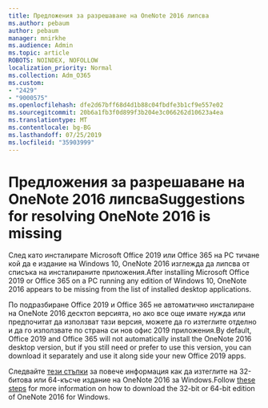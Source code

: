 ```yaml
---
title: Предложения за разрешаване на OneNote 2016 липсва
ms.author: pebaum
author: pebaum
manager: mnirkhe
ms.audience: Admin
ms.topic: article
ROBOTS: NOINDEX, NOFOLLOW
localization_priority: Normal
ms.collection: Adm_O365
ms.custom:
- "2429"
- "9000575"
ms.openlocfilehash: dfe2d67bff68d4d1b88c04fbdfe3b1cf9e557e02
ms.sourcegitcommit: 20b6a1fb3f0d899f3b204e3c066262d10623a4ea
ms.translationtype: MT
ms.contentlocale: bg-BG
ms.lasthandoff: 07/25/2019
ms.locfileid: "35903999"
---
```

# <a name="suggestions-for-resolving-onenote-2016-is-missing"></a><span data-ttu-id="bba80-102">Предложения за разрешаване на OneNote 2016 липсва</span><span class="sxs-lookup"><span data-stu-id="bba80-102">Suggestions for resolving OneNote 2016 is missing</span></span>

<span data-ttu-id="bba80-103">След като инсталирате Microsoft Office 2019 или Office 365 на PC тичане кой да е издание на Windows 10, OneNote 2016 изглежда да липсва от списъка на инсталираните приложения.</span><span class="sxs-lookup"><span data-stu-id="bba80-103">After installing Microsoft Office 2019 or Office 365 on a PC running any edition of Windows 10, OneNote 2016 appears to be missing from the list of installed desktop applications.</span></span>

<span data-ttu-id="bba80-104">По подразбиране Office 2019 и Office 365 не автоматично инсталиране на OneNote 2016 десктоп версията, но ако все още имате нужда или предпочитат да използват тази версия, можете да го изтеглите отделно и да го използвате по страна си нов офис 2019 приложения.</span><span class="sxs-lookup"><span data-stu-id="bba80-104">By default, Office 2019 and Office 365 will not automatically install the OneNote 2016 desktop version, but if you still need or prefer to use this version, you can download it separately and use it along side your new Office 2019 apps.</span></span>

<span data-ttu-id="bba80-105">Следвайте [тези стъпки](https://support.office.com/article/OneNote-2016-is-missing-after-installing-Office-2019-or-Office-365-1844ba87-7248-4bd8-a735-66a52f98e6e5) за повече информация как да изтеглите на 32-битова или 64-късче издание на OneNote 2016 за Windows.</span><span class="sxs-lookup"><span data-stu-id="bba80-105">Follow [these steps](https://support.office.com/article/OneNote-2016-is-missing-after-installing-Office-2019-or-Office-365-1844ba87-7248-4bd8-a735-66a52f98e6e5) for more information on how to download the 32-bit or 64-bit edition of OneNote 2016 for Windows.</span></span>
